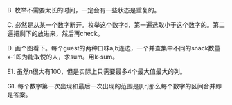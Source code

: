 B. 枚举不需要太长的时间，一定会有一些状态是重复的。

C. 必然是从某一个数字断开。枚举这个数字d，第一遍选取小于这个数字的。第二遍把剩下的放进来，然后再check。

D. 画个图看下。每个guest的两种口味a,b连边，一个并查集中不同的snack数量x-1即为能取悦的人，求sum。用k-sum。

E1. 虽然n很大有100，但是实际上只需要最多4个最大值最大的列。

G1. 每个数字第一次出现和最后一次出现的范围是[l,r]那么每个数字的区间合并即是答案。
